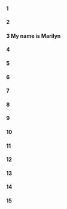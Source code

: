 #### 1
#### 2
#### 3 My name is Marilyn
#### 4
#### 5
#### 6
#### 7
#### 8
#### 9
#### 10
#### 11
#### 12
#### 13
#### 14
#### 15